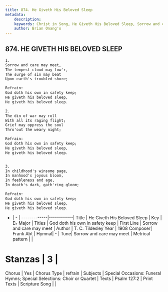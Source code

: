 ```yaml
---
title: 874. He Giveth His Beloved Sleep
metadata:
    description: 
    keywords: Christ in Song, He Giveth His Beloved Sleep, Sorrow and care may meet, God doth his own in safety keep
    author: Brian Onang'o
---
```



## 874. HE GIVETH HIS BELOVED SLEEP

```txt
1.
Sorrow and care may meet,
The tempest cloud may low'r,
The surge of sin may beat
Upon earth's troubled shore;

Refrain:
God doth his own in safety keep;
He giveth his beloved sleep,
He giveth his beloved sleep.

2.
The din of war may roll
With all its raging flight;
Grief may oppress the soul
Thro'out the weary night;

Refrain:
God doth his own in safety keep;
He giveth his beloved sleep,
He giveth his beloved sleep.


3.
In childhood's winsome page,
In manhood's joyous bloom,
In feebleness and age,
In death's dark, gath'ring gloom;

Refrain:
God doth his own in safety keep;
He giveth his beloved sleep,
He giveth his beloved sleep.


```

- |   -  |
-------------|------------|
Title | He Giveth His Beloved Sleep |
Key | E♭ Major |
Titles | God doth his own in safety keep |
First Line | Sorrow and care may meet |
Author | T. C. Tildesley
Year | 1908
Composer| Frank Abt |
Hymnal|  - |
Tune| Sorrow and care may meet |
Metrical pattern | |
# Stanzas | 3 |
Chorus | Yes |
Chorus Type | refrain |
Subjects | Special Occasions: Funeral Hymns; Special Selections: Choir or Quartet |
Texts | Psalm 127:2 |
Print Texts | 
Scripture Song |  |
  
